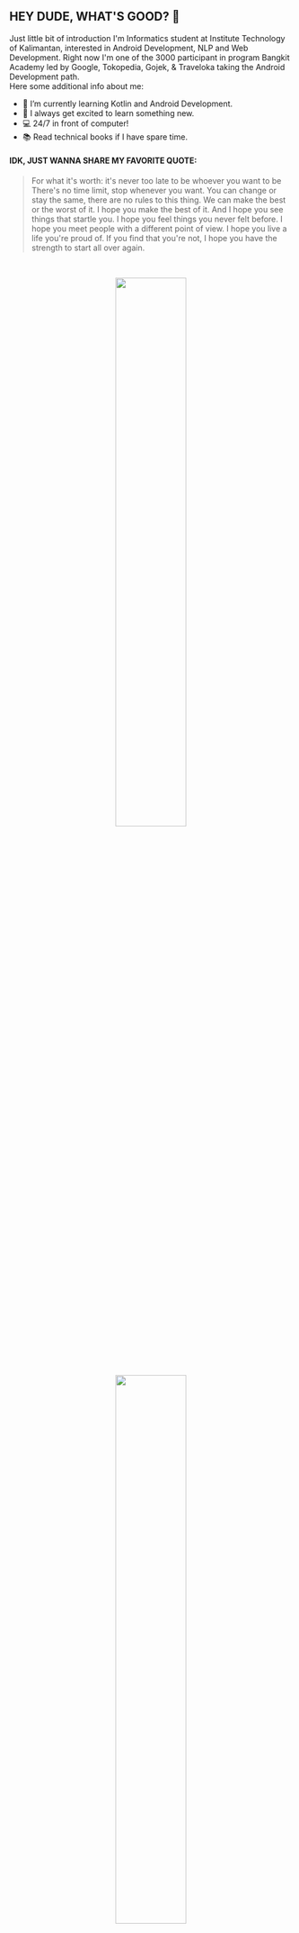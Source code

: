## HEY DUDE, WHAT'S GOOD? 👋

Just little bit of introduction I'm Informatics student at Institute Technology of Kalimantan, interested in Android Development, NLP and Web Development. Right now I'm one of the 3000 participant in program Bangkit Academy led by Google, Tokopedia, Gojek, & Traveloka taking the Android Development path.
<br>Here some additional info about me:
- 🌱 I’m currently learning Kotlin and Android Development.
- 💬 I always get excited to learn something new.
- :computer: 24/7 in front of computer!
- :books: Read technical books if I have spare time.

#### IDK, JUST WANNA SHARE MY FAVORITE QUOTE:
> For what it's worth: it's never too late
> to be whoever you want to be
> There's no time limit, stop whenever you want.
> You can change or stay the same, there are no rules to this thing.
> We can make the best or the worst of it. 
> I hope you make the best of it. And I hope you see things that startle you.
> I hope you feel things you never felt before. I hope you meet people with a different point of view.
> I hope you live a life you're proud of.
> If you find that you're not, I hope you have the strength to start all over again.

<br>
<p align="center">
  <img src="https://github-readme-stats.vercel.app/api?username=MohFahmi27&show_icons=true&theme=dark" width="50%">
  <br>
  <img src="https://github-readme-stats.vercel.app/api/top-langs/?username=MohFahmi27&layout=compact&theme=dark" width="50%">
</p>
